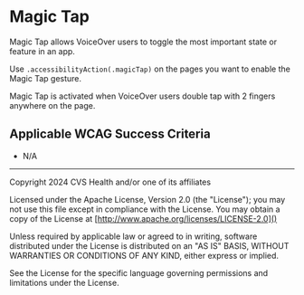 # Magic Tap
Magic Tap allows VoiceOver users to toggle the most important state or feature in an app. 

Use `.accessibilityAction(.magicTap)` on the pages you want to enable the Magic Tap gesture.

Magic Tap is activated when VoiceOver users double tap with 2 fingers anywhere on the page.

## Applicable WCAG Success Criteria
- N/A

----

Copyright 2024 CVS Health and/or one of its affiliates

Licensed under the Apache License, Version 2.0 (the "License");
you may not use this file except in compliance with the License.
You may obtain a copy of the License at
[http://www.apache.org/licenses/LICENSE-2.0]()

Unless required by applicable law or agreed to in writing, software
distributed under the License is distributed on an "AS IS" BASIS,
WITHOUT WARRANTIES OR CONDITIONS OF ANY KIND, either express or implied.

See the License for the specific language governing permissions and
limitations under the License.
